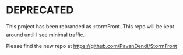 # DEPRECATED

This project has been rebranded as ⚡tormFront.  This repo will be kept around until I see minimal traffic.

Please find the new repo at https://github.com/PavanDendi/StormFront
